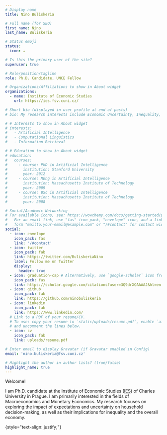 ```yaml
---
# Display name
title: Nino Buliskeria 

# Full name (for SEO)
first_name: Nino
last_name: Buliskeria

# Status emoji
status:
  icon: ☕️

# Is this the primary user of the site?
superuser: true

# Role/position/tagline
role: Ph.D. Candidate, UNCE Fellow 

# Organizations/Affiliations to show in About widget
organizations:
  - name: Institute of Economic Studies 
    url: https://ies.fsv.cuni.cz/

# Short bio (displayed in user profile at end of posts)
# bio: My research interests include Economic Uncertainty, Inequality, Heterogeneous Agents and Dinamic Macroeconomics.

# # Interests to show in About widget
# interests:
#   - Artificial Intelligence
#   - Computational Linguistics
#   - Information Retrieval

# # Education to show in About widget
# education:
#   courses:
#     - course: PhD in Artificial Intelligence
#       institution: Stanford University
#       year: 2012
#     - course: MEng in Artificial Intelligence
#       institution: Massachusetts Institute of Technology
#       year: 2009
#     - course: BSc in Artificial Intelligence
#       institution: Massachusetts Institute of Technology
#       year: 2008

# Social/Academic Networking
# For available icons, see: https://wowchemy.com/docs/getting-started/page-builder/#icons
#   For an email link, use "fas" icon pack, "envelope" icon, and a link in the
#   form "mailto:your-email@example.com" or "/#contact" for contact widget.
social:
  - icon: envelope
    icon_pack: fas
    link: '/#contact'
  - icon: twitter
    icon_pack: fab
    link: https://twitter.com/BuliskeriaNino
    label: Follow me on Twitter
    display:
      header: true
  - icon: graduation-cap # Alternatively, use `google-scholar` icon from `ai` icon pack
    icon_pack: fas
    link: https://scholar.google.com/citations?user=3Q9drXQAAAAJ&hl=en
  - icon: github
    icon_pack: fab
    link: https://github.com/ninobuliskeria
  - icon: linkedin
    icon_pack: fab
    link: https://www.linkedin.com/
  # Link to a PDF of your resume/CV.
  # To use: copy your resume to `static/uploads/resume.pdf`, enable `ai` icons in `params.yaml`,
  # and uncomment the lines below.
  - icon: cv
    icon_pack: fab
    link: uploads/resume.pdf

# Enter email to display Gravatar (if Gravatar enabled in Config)
email: 'nino.buliskeria@fsv.cuni.cz'

# Highlight the author in author lists? (true/false)
highlight_name: true
---
```



Welcome! 

I am Ph.D. candidate at the Institute of Economic Studies ([IES](https://ies.fsv.cuni.cz/)) of Charles University in Prague. I am primarily interested in the fields of Macroeconomics and Monetary Economics. My research focuses on exploring the impact of expectations and uncertainty on household decision-making, as well as their implications for inequality and the overall economy.

{style="text-align: justify;"}
